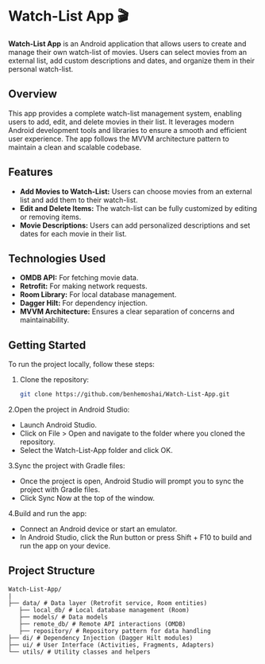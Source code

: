 # Watch-List App 🎬

**Watch-List App** is an Android application that allows users to create and manage their own watch-list of movies. Users can select movies from an external list, add custom descriptions and dates, and organize them in their personal watch-list.

## Overview

This app provides a complete watch-list management system, enabling users to add, edit, and delete movies in their list. It leverages modern Android development tools and libraries to ensure a smooth and efficient user experience. The app follows the MVVM architecture pattern to maintain a clean and scalable codebase.

## Features

- **Add Movies to Watch-List:** Users can choose movies from an external list and add them to their watch-list.
- **Edit and Delete Items:** The watch-list can be fully customized by editing or removing items.
- **Movie Descriptions:** Users can add personalized descriptions and set dates for each movie in their list.

## Technologies Used

- **OMDB API:** For fetching movie data.
- **Retrofit:** For making network requests.
- **Room Library:** For local database management.
- **Dagger Hilt:** For dependency injection.
- **MVVM Architecture:** Ensures a clear separation of concerns and maintainability.

## Getting Started

To run the project locally, follow these steps:

1. Clone the repository:

   ```bash
   git clone https://github.com/benhemoshai/Watch-List-App.git
   ```

2.Open the project in Android Studio:

   - Launch Android Studio.
   - Click on File > Open and navigate to the folder where you cloned the repository.
   - Select the Watch-List-App folder and click OK.

3.Sync the project with Gradle files:

   - Once the project is open, Android Studio will prompt you to sync the project with Gradle files.
   - Click Sync Now at the top of the window.

4.Build and run the app:

   - Connect an Android device or start an emulator.
   - In Android Studio, click the Run button or press Shift + F10 to build and run the app on your device.


## Project Structure

```
Watch-List-App/
|
├── data/ # Data layer (Retrofit service, Room entities)
   ├── local_db/ # Local database management (Room) 
   ├── models/ # Data models
   ├── remote_db/ # Remote API interactions (OMDB)
   ├── repository/ # Repository pattern for data handling 
├── di/ # Dependency Injection (Dagger Hilt modules)
├── ui/ # User Interface (Activities, Fragments, Adapters)
└── utils/ # Utility classes and helpers
```
